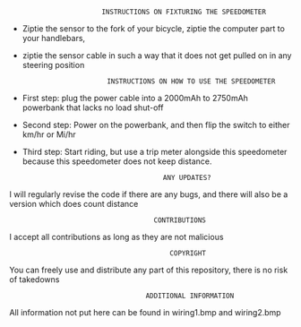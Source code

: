                            INSTRUCTIONS ON FIXTURING THE SPEEDOMETER

- Ziptie the sensor to the fork of your bicycle, ziptie the computer part to your handlebars, 
- ziptie the sensor cable in such a way that it does not get pulled on in any steering position





                           INSTRUCTIONS ON HOW TO USE THE SPEEDOMETER

- First step: plug the power cable into a 2000mAh to 2750mAh powerbank that lacks no load shut-off
- Second step: Power on the powerbank, and then flip the switch to either km/hr or Mi/hr
- Third step: Start riding, but use a trip meter alongside this speedometer because this speedometer does not keep distance.




                                         ANY UPDATES?

I will regularly revise the code if there are any bugs, and there will also be a version which does count distance





                                        CONTRIBUTIONS

I accept all contributions as long as they are not malicious




                                            COPYRIGHT

You can freely use and distribute any part of this repository, there is no risk of takedowns





                                      ADDITIONAL INFORMATION

All information not put here can be found in wiring1.bmp and wiring2.bmp
